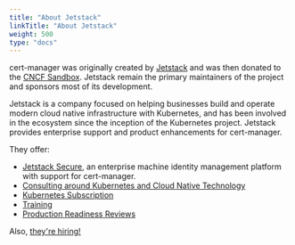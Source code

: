 ```yaml
---
title: "About Jetstack"
linkTitle: "About Jetstack"
weight: 500
type: "docs"
---
```


cert-manager was originally created by [Jetstack](https://jetstack.io) and was then donated to the
[CNCF Sandbox](https://www.cncf.io/sandbox-projects/). Jetstack remain the primary maintainers of the project and
sponsors most of its development.

Jetstack is a company focused on helping businesses build and operate modern cloud native infrastructure with
Kubernetes, and has been involved in the ecosystem since the inception of the Kubernetes project. Jetstack provides
enterprise support and product enhancements for cert-manager.

They offer:

- [Jetstack Secure](https://www.jetstack.io/jetstack-secure/), an enterprise machine identity management platform with support for cert-manager.
- [Consulting around Kubernetes and Cloud Native Technology](https://www.jetstack.io/consulting/)
- [Kubernetes Subscription](https://www.jetstack.io/subscription/)
- [Training](https://www.jetstack.io/training/)
- [Production Readiness Reviews](https://www.jetstack.io/consulting/)

Also, [they're hiring!](https://jetstack.io/careers/)

